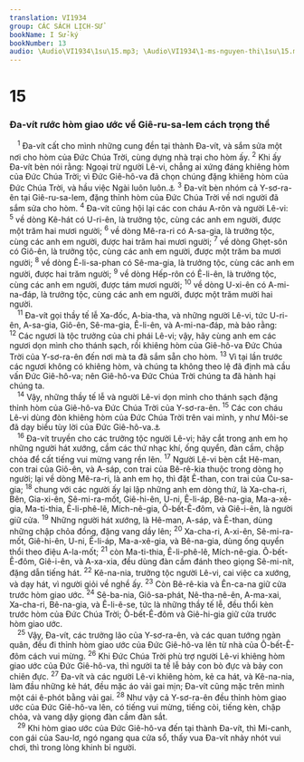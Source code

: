 ```yaml
---
translation: VI1934
group: CÁC SÁCH LỊCH-SỬ
bookName: I Sử-ký 
bookNumber: 13
audio: \Audio\VI1934\1su\15.mp3; \Audio\VI1934\1-ms-nguyen-thi\1su\15.mp3
---
```


<div class="title"><h1>15</h1><h3>Đa-vít rước hòm giao ước về Giê-ru-sa-lem cách trọng thể</h3></div>
<span class="verse 1su_15_1"> <sup>1</sup> Đa-vít cất cho mình những cung đền tại thành Đa-vít, và sắm sửa một nơi cho hòm của Đức Chúa Trời, cùng dựng nhà trại cho hòm ấy. </span>
<span class="verse 1su_15_2"><sup>2</sup> Khi ấy Đa-vít bèn nói rằng: Ngoại trừ người Lê-vi, chẳng ai xứng đáng khiêng hòm của Đức Chúa Trời; vì Đức Giê-hô-va đã chọn chúng đặng khiêng hòm của Đức Chúa Trời, và hầu việc Ngài luôn luôn.<a data-toggle="tooltip" data-placement="bottom" title="Phu 10:8">⚓</a></span>
<span class="verse 1su_15_3"><sup>3</sup> Đa-vít bèn nhóm cả Y-sơ-ra-ên tại Giê-ru-sa-lem, đặng thỉnh hòm của Đức Chúa Trời về nơi người đã sắm sửa cho hòm. </span>
<span class="verse 1su_15_4"><sup>4</sup> Đa-vít cũng hội lại các con cháu A-rôn và người Lê-vi: </span>
<span class="verse 1su_15_5"><sup>5</sup> về dòng Kê-hát có U-ri-ên, là trưởng tộc, cùng các anh em người, được một trăm hai mươi người; </span>
<span class="verse 1su_15_6"><sup>6</sup> về dòng Mê-ra-ri có A-sa-gia, là trưởng tộc, cùng các anh em người, được hai trăm hai mươi người; </span>
<span class="verse 1su_15_7"><sup>7</sup> về dòng Ghẹt-sôn có Giô-ên, là trưởng tộc, cùng các anh em người, được một trăm ba mươi người; </span>
<span class="verse 1su_15_8"><sup>8</sup> về dòng Ê-li-sa-phan có Sê-ma-gia, là trưởng tộc, cùng các anh em người, được hai trăm người; </span>
<span class="verse 1su_15_9"><sup>9</sup> về dòng Hếp-rôn có Ê-li-ên, là trưởng tộc, cùng các anh em người, được tám mươi người; </span>
<span class="verse 1su_15_10"><sup>10</sup> về dòng U-xi-ên có A-mi-na-đáp, là trưởng tộc, cùng các anh em người, được một trăm mười hai người. <br/></span>
<span class="verse 1su_15_11"> <sup>11</sup> Đa-vít gọi thầy tế lễ Xa-đốc, A-bia-tha, và những người Lê-vi, tức U-ri-ên, A-sa-gia, Giô-ên, Sê-ma-gia, Ê-li-ên, và A-mi-na-đáp, mà bảo rằng: </span>
<span class="verse 1su_15_12"><sup>12</sup> Các ngươi là tộc trưởng của chi phái Lê-vi; vậy, hãy cùng anh em các ngươi dọn mình cho thánh sạch, rồi khiêng hòm của Giê-hô-va Đức Chúa Trời của Y-sơ-ra-ên đến nơi mà ta đã sắm sẵn cho hòm. </span>
<span class="verse 1su_15_13"><sup>13</sup> Vì tại lần trước các ngươi không có khiêng hòm, và chúng ta không theo lệ đã định mà cầu vấn Đức Giê-hô-va; nên Giê-hô-va Đức Chúa Trời chúng ta đã hành hại chúng ta. <br/></span>
<span class="verse 1su_15_14"> <sup>14</sup> Vậy, những thầy tế lễ và người Lê-vi dọn mình cho thánh sạch đặng thỉnh hòm của Giê-hô-va Đức Chúa Trời của Y-sơ-ra-ên. </span>
<span class="verse 1su_15_15"><sup>15</sup> Các con cháu Lê-vi dùng đòn khiêng hòm của Đức Chúa Trời trên vai mình, y như Môi-se đã dạy biểu tùy lời của Đức Giê-hô-va.<a data-toggle="tooltip" data-placement="bottom" title="Xu 25:14">⚓</a><br/></span>
<span class="verse 1su_15_16"> <sup>16</sup> Đa-vít truyền cho các trưởng tộc người Lê-vi; hãy cắt trong anh em họ những người hát xướng, cầm các thứ nhạc khí, ống quyển, đàn cầm, chập chỏa để cất tiếng vui mừng vang rền lên. </span>
<span class="verse 1su_15_17"><sup>17</sup> Người Lê-vi bèn cắt Hê-man, con trai của Giô-ên, và A-sáp, con trai của Bê-rê-kia thuộc trong dòng họ người; lại về dòng Mê-ra-ri, là anh em họ, thì đặt Ê-than, con trai của Cu-sa-gia; </span>
<span class="verse 1su_15_18"><sup>18</sup> chung với các người ấy lại lập những anh em dòng thứ, là Xa-cha-ri, Bên, Gia-xi-ên, Sê-mi-ra-mốt, Giê-hi-ên, U-ni, Ê-li-áp, Bê-na-gia, Ma-a-xê-gia, Ma-ti-thia, Ê-li-phê-lê, Mích-nê-gia, Ô-bết-Ê-đôm, và Giê-i-ên, là người giữ cửa. </span>
<span class="verse 1su_15_19"><sup>19</sup> Những người hát xướng, là Hê-man, A-sáp, và Ê-than, dùng những chập chỏa đồng, đặng vang dầy lên; </span>
<span class="verse 1su_15_20"><sup>20</sup> Xa-cha-ri, A-xi-ên, Sê-mi-ra-mốt, Giê-hi-ên, U-ni, Ê-li-áp, Ma-a-xê-gia, và Bê-na-gia, dùng ống quyển thổi theo điệu A-la-mốt; </span>
<span class="verse 1su_15_21"><sup>21</sup> còn Ma-ti-thia, Ê-li-phê-lê, Mích-nê-gia. Ô-bết-Ê-đôm, Giê-i-ên, và A-xa-xia, đều dùng đàn cầm đánh theo giọng Sê-mi-nít, đặng dẫn tiếng hát. </span>
<span class="verse 1su_15_22"><sup>22</sup> Kê-na-nia, trưởng tộc người Lê-vi, cai việc ca xướng, và dạy hát, vì người giỏi về nghề ấy. </span>
<span class="verse 1su_15_23"><sup>23</sup> Còn Bê-rê-kia và Ên-ca-na giữ cửa trước hòm giao ước. </span>
<span class="verse 1su_15_24"><sup>24</sup> Sê-ba-nia, Giô-sa-phát, Nê-tha-nê-ên, A-ma-xai, Xa-cha-ri, Bê-na-gia, và Ê-li-ê-se, tức là những thầy tế lễ, đều thổi kèn trước hòm của Đức Chúa Trời; Ô-bết-Ê-đôm và Giê-hi-gia giữ cửa trước hòm giao ước. <br/></span>
<span class="verse 1su_15_25"> <sup>25</sup> Vậy, Đa-vít, các trưởng lão của Y-sơ-ra-ên, và các quan tướng ngàn quân, đều đi thỉnh hòm giao ước của Đức Giê-hô-va lên từ nhà của Ô-bết-Ê-đôm cách vui mừng. </span>
<span class="verse 1su_15_26"><sup>26</sup> Khi Đức Chúa Trời phù trợ người Lê-vi khiêng hòm giao ước của Đức Giê-hô-va, thì người ta tế lễ bảy con bò đực và bảy con chiên đực. </span>
<span class="verse 1su_15_27"><sup>27</sup> Đa-vít và các người Lê-vi khiêng hòm, kẻ ca hát, và Kê-na-nia, làm đầu những kẻ hát, đều mặc áo vải gai mịn; Đa-vít cũng mặc trên mình một cái ê-phót bằng vải gai. </span>
<span class="verse 1su_15_28"><sup>28</sup> Như vậy cả Y-sơ-ra-ên đều thỉnh hòm giao ước của Đức Giê-hô-va lên, có tiếng vui mừng, tiếng còi, tiếng kèn, chập chỏa, và vang dậy giọng đàn cầm đàn sắt. <br/></span>
<span class="verse 1su_15_29"> <sup>29</sup> Khi hòm giao ước của Đức Giê-hô-va đến tại thành Đa-vít, thì Mi-canh, con gái của Sau-lơ, ngó ngang qua cửa sổ, thấy vua Đa-vít nhảy nhót vui chơi, thì trong lòng khinh bỉ người. <br/></span>
